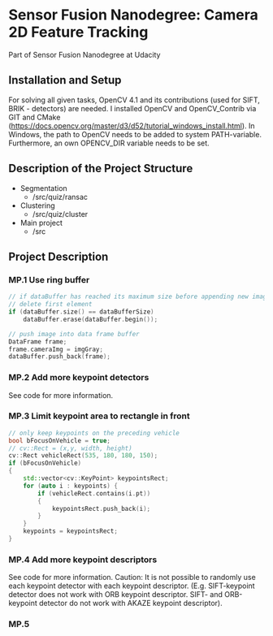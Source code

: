 # Sensor Fusion Nanodegree: Camera 2D Feature Tracking
Part of Sensor Fusion Nanodegree at Udacity

## Installation and Setup
For solving all given tasks, OpenCV 4.1 and its contributions (used for SIFT, BRIK - detectors) are needed. I installed OpenCV and OpenCV_Contrib via GIT and CMake (https://docs.opencv.org/master/d3/d52/tutorial_windows_install.html). In Windows, the path to OpenCV needs to be added to system PATH-variable. Furthermore, an own OPENCV_DIR variable needs to be set. 

## Description of the Project Structure
* Segmentation
  * /src/quiz/ransac
* Clustering
  * /src/quiz/cluster
* Main project
  * /src
  
## Project Description

### MP.1 Use ring buffer
```c++
// if dataBuffer has reached its maximum size before appending new image,
// delete first element
if (dataBuffer.size() == dataBufferSize) 
    dataBuffer.erase(dataBuffer.begin());        

// push image into data frame buffer
DataFrame frame;
frame.cameraImg = imgGray;
dataBuffer.push_back(frame);
``` 

### MP.2 Add more keypoint detectors
See code for more information. 

### MP.3 Limit keypoint area to rectangle in front
```c++
// only keep keypoints on the preceding vehicle
bool bFocusOnVehicle = true;
// cv::Rect = (x,y, width, height)
cv::Rect vehicleRect(535, 180, 180, 150);       
if (bFocusOnVehicle)
{
    std::vector<cv::KeyPoint> keypointsRect;
    for (auto i : keypoints) {                
        if (vehicleRect.contains(i.pt))
        {
            keypointsRect.push_back(i);
        }
    }
    keypoints = keypointsRect;
}   
```

### MP.4 Add more keypoint descriptors
See code for more information. Caution: It is not possible to randomly use each keypoint detector with each keypoint descriptor. (E.g. SIFT-keypoint detector does not work with ORB keypoint descriptor. SIFT- and ORB-keypoint detector do not work with AKAZE keypoint descriptor).

### MP.5 

